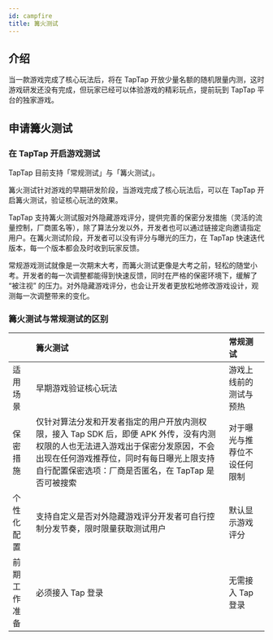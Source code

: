 ```yaml
---
id: campfire
title: 篝火测试
---
```


## 介绍

当一款游戏完成了核心玩法后，将在 TapTap 开放少量名额的随机限量内测，这时游戏研发还没有完成，但玩家已经可以体验游戏的精彩玩点，提前玩到 TapTap 平台的独家游戏。

## 申请篝火测试

### 在 TapTap 开启游戏测试

TapTap 目前支持「常规测试」与「篝火测试」。

篝火测试针对游戏的早期研发阶段，当游戏完成了核心玩法后，可以在 TapTap 开启篝火测试，验证核心玩法的效果。

TapTap 支持篝火测试服对外隐藏游戏评分，提供完善的保密分发措施（灵活的流量控制，厂商匿名等），除了算法分发以外，开发者也可以通过链接定向邀请指定用户。在篝火测试阶段，开发者可以没有评分与曝光的压力，在 TapTap 快速迭代版本，每一个版本都会及时收到玩家反馈。

常规游戏测试就像是一次期末大考，而篝火测试更像是大考之前，轻松的随堂小考。开发者的每一次调整都能得到快速反馈，同时在严格的保密环境下，缓解了 “被注视” 的压力。对外隐藏游戏评分，也会让开发者更放松地修改游戏设计，观测每一次调整带来的变化。

### 篝火测试与常规测试的区别

|              | 篝火测试                                                     | 常规测试                     |
| :----------- | :----------------------------------------------------------- | :--------------------------- |
| 适用场景     | 早期游戏验证核心玩法                                         | 游戏上线前的测试与预热       |
| 保密措施     | 仅针对算法分发和开发者指定的用户开放内测权限，接入 Tap SDK 后，即便 APK 外传，没有内测权限的人也无法进入游戏出于保密分发原因，不会出现在任何游戏推荐位，同时有每日曝光上限支持自行配置保密选项：厂商是否匿名，在 TapTap 是否可被搜索 | 对于曝光与推荐位不设任何限制 |
| 个性化配置   | 支持自定义是否对外隐藏游戏评分开发者可自行控制分发节奏，限时限量获取测试用户 | 默认显示游戏评分             |
| 前期工作准备 | 必须接入 Tap 登录                                            | 无需接入 Tap 登录            |